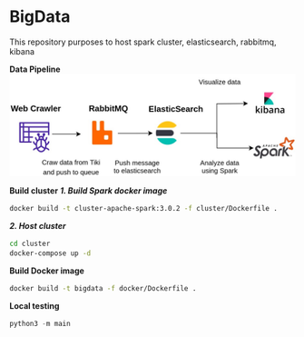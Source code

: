 # BigData
This repository purposes to host spark cluster, elasticsearch, rabbitmq, kibana

**Data Pipeline**
![Data Pipeline](docs/images/Data_Pipeline.jpg)

**Build cluster**
***1. Build Spark docker image***
```bash
docker build -t cluster-apache-spark:3.0.2 -f cluster/Dockerfile .
```
***2. Host cluster***
```bash
cd cluster
docker-compose up -d
```
**Build Docker image**
```bash
docker build -t bigdata -f docker/Dockerfile .
```

**Local testing**
```python
python3 -m main
```
